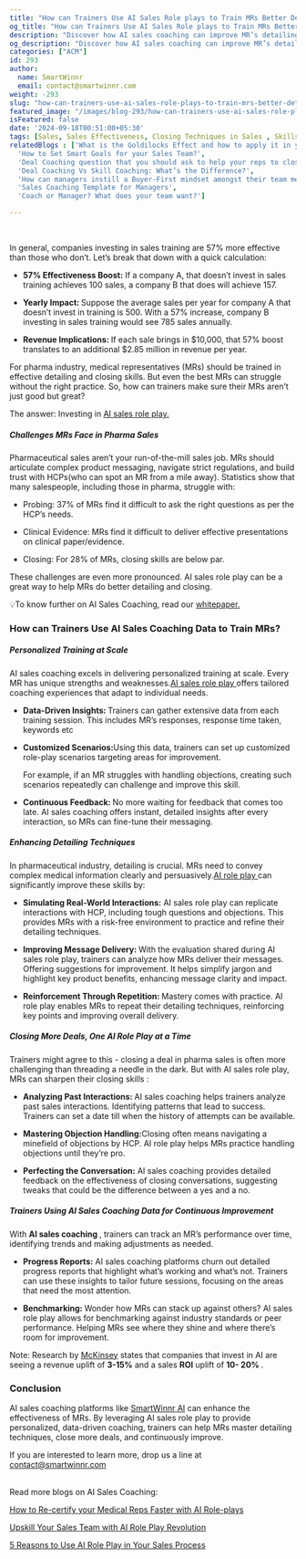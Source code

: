 ```yaml
---
title: "How can Trainers Use AI Sales Role plays to Train MRs Better Detailing and Closing Techniques"
og_title: "How can Trainers Use AI Sales Role plays to Train MRs Better Detailing and Closing Techniques"
description: "Discover how AI sales coaching can improve MR’s detailing and closing techniques. Learn about personalized, data-driven insights and practical applications of AI role play to boost sales effectiveness and drive revenue."
og_description: "Discover how AI sales coaching can improve MR’s detailing and closing techniques. Learn about personalized, data-driven insights and practical applications of AI role play to boost sales effectiveness and drive revenue."
categories: ["ACM"]
id: 293
author:
  name: SmartWinnr
  email: contact@smartwinnr.com
weight: -293
slug: "how-can-trainers-use-ai-sales-role-plays-to-train-mrs-better-detailing-and-closing-techniques"
featured_image: "/images/blog-293/how-can-trainers-use-ai-sales-role-play-to-train-mrs-better-detailing-and-closing-techniques.png"
isFeatured: false
date: '2024-09-18T00:51:00+05:30'
tags: [Sales, Sales Effectiveness, Closing Techniques in Sales , Skills Gap, Performance Tracker, Sales Techniques for Closing, time management activities  ]
relatedBlogs : ['What is the Goldilocks Effect and how to apply it in your business?',
  'How to Set Smart Goals for your Sales Team?',
  'Deal Coaching question that you should ask to help your reps to close more deals',
  'Deal Coaching Vs Skill Coaching: What’s the Difference?',
  'How can managers instill a Buyer-First mindset amongst their team members?',
  'Sales Coaching Template for Managers',
  'Coach or Manager? What does your team want?']

---
```

<br>  

In general, companies investing in sales training are 57% more effective than those who don’t. Let’s break that down with a quick calculation:   

<ul>
    <li>
      <p><b>57% Effectiveness Boost:</b> If a company A, that doesn’t invest in sales training achieves 100 sales, a company B that does will achieve 157. 
</p>
    </li>
    <li>
      <p><b>Yearly Impact: </b>Suppose the average sales per year for company A that doesn’t invest in training is 500. With a 57% increase, company B investing in sales training would see 785 sales annually. 
</p>
    </li>
    <li>
      <p><b>Revenue Implications: </b> If each sale brings in $10,000, that 57% boost translates to an additional $2.85 million in revenue per year. 
 </p>
    </li>
</ul>

<p>For pharma industry, medical representatives (MRs) should be trained in effective detailing and closing skills. But even the best MRs can struggle without the right practice. So, how can trainers make sure their MRs aren’t just good but great?  </p>


The answer: Investing in <a href="https://www.smartwinnr.com/product/two-way-ai-role-plays/" target="_blank" class="">AI sales role play. </a> 


<h5 class="ml-bold-text ml-margin-top-bottom20">Challenges MRs Face in Pharma Sales </h5>

Pharmaceutical sales aren’t your run-of-the-mill sales job. MRs should articulate complex product messaging, navigate strict regulations, and build trust with HCPs(who can spot an MR from a mile away). Statistics show that many salespeople, including those in pharma, struggle with:   

<ul>
    <li>
      <p>Probing: 37% of MRs find it difficult to ask the right questions as per the HCP’s needs.  
</p>
    </li>
    <li>
      <p>Clinical Evidence: MRs find it difficult to deliver effective presentations on clinical paper/evidence. 
</p>
    </li>
    <li>
      <p>Closing: For 28% of MRs, closing skills are below par.  
 </p>
    </li>
</ul>

These challenges are even more pronounced. AI sales role play can be a great way to help MRs do better detailing and closing. 


&#128161;To know further on AI Sales Coaching, read our  <a href="https://docsend.dropbox.com/view/qqaczfsaed7fatr4" target="_blank" class="">whitepaper. </a> 

<h3 class="ml-bold-text ml-margin-top-bottom20">How can Trainers Use AI Sales Coaching Data to Train MRs?</h3>

<h5 class="ml-bold-text ml-margin-top-bottom20">Personalized Training at Scale </h5>

AI sales coaching excels in delivering personalized training at scale. Every MR has unique strengths and weaknesses.<a href="https://www.smartwinnr.com/post/5-reasons-to-use-ai-role-play-in-your-sales-process/" target="_blank" class="">AI sales role play </a>  offers tailored coaching experiences that adapt to individual needs. 

<ul>
    <li>
      <p><b>Data-Driven Insights: </b> Trainers can gather extensive data from each training session. This includes MR’s responses, response time taken, keywords etc 
</p>
    </li>
    <li>
      <p><b>Customized Scenarios:</b>Using this data, trainers can set up customized role-play scenarios targeting areas for improvement.
      <div>
      For example, if an MR struggles with handling objections, creating such scenarios repeatedly can challenge and improve this skill. 
      </div>   
</p>
    </li>
    <li>
      <p><b>Continuous Feedback: </b> No more waiting for feedback that comes too late. AI sales coaching offers instant, detailed insights after every interaction, so MRs can fine-tune their messaging. 
 </p>
    </li>
</ul>


<h5 class="ml-bold-text ml-margin-top-bottom20">Enhancing Detailing Techniques </h5>

In pharmaceutical industry, detailing is crucial. MRs need to convey complex medical information clearly and persuasively.<a href="https://www.smartwinnr.com/post/upskill-your-sales-team-with-ai-role-play-revolution" target="_blank" class="">AI role play </a> can significantly improve these skills by:  

<ul>
    <li>
      <p><b>Simulating Real-World Interactions:</b> AI sales role play can replicate interactions with HCP, including tough questions and objections. This provides MRs with a risk-free environment to practice and refine their detailing techniques. 
 
</p>
    </li>
    <li>
      <p><b>Improving Message Delivery: </b> With the evaluation shared during AI sales role play, trainers can analyze how MRs deliver their messages. Offering suggestions for improvement. It helps simplify jargon and highlight key product benefits, enhancing message clarity and impact. 
</p>
    </li>
    <li>
      <p><b>Reinforcement Through Repetition: </b> Mastery comes with practice. AI role play enables MRs to repeat their detailing techniques, reinforcing key points and improving overall delivery. 
 </p>
    </li>
</ul>

<h5 class="ml-bold-text ml-margin-top-bottom20">Closing More Deals, One AI Role Play at a Time </h5>

Trainers might agree to this - closing a deal in pharma sales is often more challenging than threading a needle in the dark. But with AI sales role play, MRs can sharpen their closing skills : 

<ul>
    <li>
      <p><b>Analyzing Past Interactions: </b> AI sales coaching helps trainers analyze past sales interactions. Identifying patterns that lead to success. Trainers can set a date till when the history of attempts can be available.  
</p>
    </li>
    <li>
      <p><b>Mastering Objection Handling:</b>Closing often means navigating a minefield of objections by HCP. AI role play helps MRs practice handling objections until they’re pro.  

</p>
    </li>
    <li>
      <p><b>Perfecting the Conversation:</b> AI sales coaching provides detailed feedback on the effectiveness of closing conversations, suggesting tweaks that could be the difference between a yes and a no.  
 </p>
    </li>
</ul>

<h5 class="ml-bold-text ml-margin-top-bottom20">Trainers Using AI Sales Coaching Data for Continuous Improvement </h5>

With <b>AI sales coaching </b>, trainers can track an MR’s performance over time, identifying trends and making adjustments as needed.  

<ul>
    <li>
      <p><b>Progress Reports:</b> AI sales coaching platforms churn out detailed progress reports that highlight what’s working and what’s not. Trainers can use these insights to tailor future sessions, focusing on the areas that need the most attention. 

</p>
    </li>
    <li>
      <p><b>Benchmarking: </b>Wonder how MRs can stack up against others? AI sales role play allows for benchmarking against industry standards or peer performance. Helping MRs see where they shine and where there’s room for improvement. 
         
</p>
    </li>
</ul>
 
Note: Research by <a href="https://www.mckinsey.com/capabilities/growth-marketing-and-sales/our-insights/ai-powered-marketing-and-sales-reach-new-heights-with-generative-ai" target="_blank" class="">McKinsey</a>  states that companies that invest in AI are seeing a revenue uplift of <b>3-15%</b> and a sales <b>ROI</b> uplift of <b>10- 20% </b>. 


<h3 class="ml-bold-text ml-margin-top-bottom20">Conclusion </h3>

AI sales coaching platforms like <a href="https://www.smartwinnr.com/product/two-way-ai-role-plays/" target="_blank" class="">SmartWinnr AI</a>  can enhance the effectiveness of MRs. By leveraging AI sales role play to provide personalized, data-driven coaching, trainers can help MRs master detailing techniques, close more deals, and continuously improve. 

If you are interested to learn more, drop us a line at <a href="mailto:contact@smartwinnr.com" target="_blank" class=""><span>contact@smartwinnr.com</span></a> 


<br/>
Read more blogs on AI Sales Coaching: 


<a href="https://www.smartwinnr.com/post/how-to-re-certify-your-medical-reps-faster-with-ai-role-plays" target="_blank" class="">How to Re-certify your Medical Reps Faster with AI Role-plays </a>

<a href="https://www.smartwinnr.com/post/upskill-your-sales-team-with-ai-role-play-revolution/" target="_blank" class="">Upskill Your Sales Team with AI Role Play Revolution </a>

<a href="https://www.smartwinnr.com/post/5-reasons-to-use-ai-role-play-in-your-sales-process" target="_blank" class="">5 Reasons to Use AI Role Play in Your Sales Process  </a>